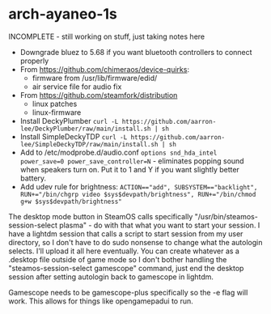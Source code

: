 # arch-ayaneo-1s

INCOMPLETE - still working on stuff, just taking notes here

- Downgrade bluez to 5.68 if you want bluetooth controllers to connect properly
- From https://github.com/chimeraos/device-quirks:
  - firmware from /usr/lib/firmware/edid/
  - air service file for audio fix
- From https://github.com/steamfork/distribution
  - linux patches
  - linux-firmware
- Install DeckyPlumber `curl -L https://github.com/aarron-lee/DeckyPlumber/raw/main/install.sh | sh`
- Install SimpleDeckyTDP `curl -L https://github.com/aarron-lee/SimpleDeckyTDP/raw/main/install.sh | sh`
- Add to /etc/modprobe.d/audio.conf `options snd_hda_intel power_save=0 power_save_controller=N` - eliminates popping sound when speakers turn on. Put it to 1 and Y if you want slightly better battery.
- Add udev rule for brightness: `ACTION=="add", SUBSYSTEM=="backlight", RUN+="/bin/chgrp video $sys$devpath/brightness", RUN+="/bin/chmod g+w $sys$devpath/brightness"`

The desktop mode button in SteamOS calls specifically "/usr/bin/steamos-session-select plasma" - do with that what you want to start your session. I have a lightdm session that calls a script to start session from my user directory, so I don't have to do sudo nonsense to change what the autologin selects. I'll upload it all here eventually. You can create whatever as a .desktop file outside of game mode so I don't bother handling the "steamos-session-select gamescope" command, just end the desktop session after setting autologin back to gamescope in lightdm.

Gamescope needs to be gamescope-plus specifically so the -e flag will work. This allows for things like opengamepadui to run.
